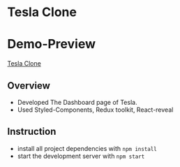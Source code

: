 # Tesla Clone

# Demo-Preview
[Tesla Clone](https://would-you-rather-ahmed.herokuapp.com/)

## Overview
- Developed The Dashboard page of Tesla.
- Used Styled-Components, Redux toolkit, React-reveal

## Instruction

* install all project dependencies with `npm install`
* start the development server with `npm start`